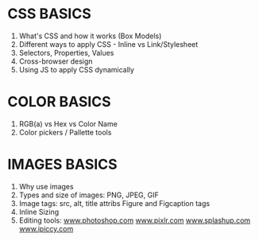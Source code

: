 # CSS BASICS
1. What's CSS and how it works (Box Models)
2. Different ways to apply CSS - Inline vs Link/Stylesheet
3. Selectors, Properties, Values
4. Cross-browser design
5. Using JS to apply CSS dynamically


# COLOR BASICS
1. RGB(a) vs Hex vs Color Name
2. Color pickers / Pallette tools


# IMAGES BASICS
1. Why use images
2. Types and size of images: PNG, JPEG, GIF
3. Image tags: src, alt, title attribs
    Figure and Figcaption tags
4. Inline Sizing
5. Editing tools:
    www.photoshop.com
    www.pixlr.com
    www.splashup.com
    www.ipiccy.com
